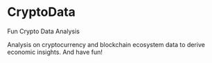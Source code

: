 # CryptoData
Fun Crypto Data Analysis

Analysis on cryptocurrency and blockchain ecosystem data to derive economic insights. And have fun!
